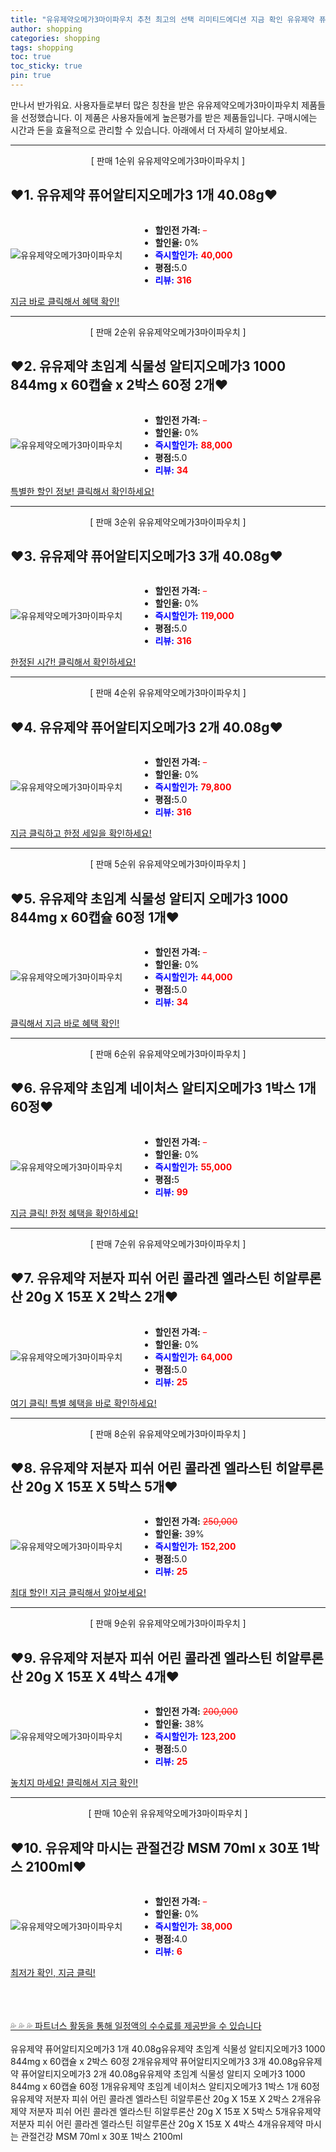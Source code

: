 ```yaml
---
title: "유유제약오메가3마이파우치 추천 최고의 선택 리미티드에디션 지금 확인 유유제약 퓨어알티지오메가3 1개 40.08g"
author: shopping
categories: shopping
tags: shopping
toc: true
toc_sticky: true
pin: true
---
```

만나서 반가워요. 사용자들로부터 많은 칭찬을 받은 유유제약오메가3마이파우치 제품들을 선정했습니다. 이 제품은 사용자들에게 높은평가를 받은 제품들입니다. 구매시에는 시간과 돈을 효율적으로 관리할 수 있습니다. 아래에서 더 자세히 알아보세요.

---
<p class="toplist" style="margin: 0 auto; display: block; width: fit-content;">[ 판매 1순위 유유제약오메가3마이파우치 ]</p>

<h2><strong>❤️1. 유유제약 퓨어알티지오메가3 1개 40.08g❤️</strong></h2>

<div style="display: flex; align-items: center;">
    <div style="flex: 0.4;">
        <img src="https://thumbnail6.coupangcdn.com/thumbnails/remote/230x230ex/image/vendor_inventory/7827/a69b5d204c31a457372bcd4ec81ca8a430ee83bbeacc6e5bd0c545b4effe.png" alt="유유제약오메가3마이파우치" style="max-width: 100%;">
    </div>
    <div style="flex: 0.6; margin-left: 10px;">
        <ul>
            <li><strong>할인전 가격:</strong> <del style="color: red;">-</del></li>
            <li><strong>할인율:</strong> 0%</li>
            <li><span style='color:blue'><strong>즉시할인가:</strong></span> <span style='color:red'><strong>40,000</strong></span></li>
            <li><strong>평점:</strong>5.0</li>
            <li><span style='color:blue'><strong>리뷰:</strong></span> <span style='color:red'><strong>316</strong></span></li>
        </ul>
    </div>
</div>
<div class="center">
    <a href="https://selin100587.github.io?lptag=AF9450613&subid=githubio&pageKey=2051599163&traceid=V0-153&itemId=3487826671&vendorItemId=90044753436" class="myButton">
        지금 바로 클릭해서 혜택 확인!
    </a>
</div>


---
<p class="toplist" style="margin: 0 auto; display: block; width: fit-content;">[ 판매 2순위 유유제약오메가3마이파우치 ]</p>

<h2><strong>❤️2. 유유제약 초임계 식물성 알티지오메가3 1000 844mg x 60캡슐 x 2박스 60정 2개❤️</strong></h2>

<div style="display: flex; align-items: center;">
    <div style="flex: 0.4;">
        <img src="https://thumbnail7.coupangcdn.com/thumbnails/remote/230x230ex/image/vendor_inventory/0102/7186b78322d0d5ef3c6c70548824b20d4d4e63790e221f17b1865348e15e.jpg" alt="유유제약오메가3마이파우치" style="max-width: 100%;">
    </div>
    <div style="flex: 0.6; margin-left: 10px;">
        <ul>
            <li><strong>할인전 가격:</strong> <del style="color: red;">-</del></li>
            <li><strong>할인율:</strong> 0%</li>
            <li><span style='color:blue'><strong>즉시할인가:</strong></span> <span style='color:red'><strong>88,000</strong></span></li>
            <li><strong>평점:</strong>5.0</li>
            <li><span style='color:blue'><strong>리뷰:</strong></span> <span style='color:red'><strong>34</strong></span></li>
        </ul>
    </div>
</div>
<div class="center">
    <a href="https://selin100587.github.io?lptag=AF9450613&subid=githubio&pageKey=7885047980&traceid=V0-153&itemId=12827810065&vendorItemId=81767578851" class="myButton">
        특별한 할인 정보! 클릭해서 확인하세요!
    </a>
</div>


---
<p class="toplist" style="margin: 0 auto; display: block; width: fit-content;">[ 판매 3순위 유유제약오메가3마이파우치 ]</p>

<h2><strong>❤️3. 유유제약 퓨어알티지오메가3 3개 40.08g❤️</strong></h2>

<div style="display: flex; align-items: center;">
    <div style="flex: 0.4;">
        <img src="https://thumbnail8.coupangcdn.com/thumbnails/remote/230x230ex/image/vendor_inventory/3c03/2ed6b8f17424e8ac9d05f2f70a15067c029d27fb735d4f7e03394b18d9fb.png" alt="유유제약오메가3마이파우치" style="max-width: 100%;">
    </div>
    <div style="flex: 0.6; margin-left: 10px;">
        <ul>
            <li><strong>할인전 가격:</strong> <del style="color: red;">-</del></li>
            <li><strong>할인율:</strong> 0%</li>
            <li><span style='color:blue'><strong>즉시할인가:</strong></span> <span style='color:red'><strong>119,000</strong></span></li>
            <li><strong>평점:</strong>5.0</li>
            <li><span style='color:blue'><strong>리뷰:</strong></span> <span style='color:red'><strong>316</strong></span></li>
        </ul>
    </div>
</div>
<div class="center">
    <a href="https://selin100587.github.io?lptag=AF9450613&subid=githubio&pageKey=2051599163&traceid=V0-153&itemId=22946456908&vendorItemId=89980767456" class="myButton">
        한정된 시간! 클릭해서 확인하세요!
    </a>
</div>


---
<p class="toplist" style="margin: 0 auto; display: block; width: fit-content;">[ 판매 4순위 유유제약오메가3마이파우치 ]</p>

<h2><strong>❤️4. 유유제약 퓨어알티지오메가3 2개 40.08g❤️</strong></h2>

<div style="display: flex; align-items: center;">
    <div style="flex: 0.4;">
        <img src="https://thumbnail8.coupangcdn.com/thumbnails/remote/230x230ex/image/vendor_inventory/3c03/2ed6b8f17424e8ac9d05f2f70a15067c029d27fb735d4f7e03394b18d9fb.png" alt="유유제약오메가3마이파우치" style="max-width: 100%;">
    </div>
    <div style="flex: 0.6; margin-left: 10px;">
        <ul>
            <li><strong>할인전 가격:</strong> <del style="color: red;">-</del></li>
            <li><strong>할인율:</strong> 0%</li>
            <li><span style='color:blue'><strong>즉시할인가:</strong></span> <span style='color:red'><strong>79,800</strong></span></li>
            <li><strong>평점:</strong>5.0</li>
            <li><span style='color:blue'><strong>리뷰:</strong></span> <span style='color:red'><strong>316</strong></span></li>
        </ul>
    </div>
</div>
<div class="center">
    <a href="https://selin100587.github.io?lptag=AF9450613&subid=githubio&pageKey=2051599163&traceid=V0-153&itemId=22946456910&vendorItemId=89980767466" class="myButton">
        지금 클릭하고 한정 세일을 확인하세요!
    </a>
</div>


---
<p class="toplist" style="margin: 0 auto; display: block; width: fit-content;">[ 판매 5순위 유유제약오메가3마이파우치 ]</p>

<h2><strong>❤️5. 유유제약 초임계 식물성 알티지 오메가3 1000 844mg x 60캡슐 60정 1개❤️</strong></h2>

<div style="display: flex; align-items: center;">
    <div style="flex: 0.4;">
        <img src="https://thumbnail9.coupangcdn.com/thumbnails/remote/230x230ex/image/vendor_inventory/5ed2/47b7f001667f199c3018a50ec35729397be126c53a5e3bbbbb914fe35105.jpg" alt="유유제약오메가3마이파우치" style="max-width: 100%;">
    </div>
    <div style="flex: 0.6; margin-left: 10px;">
        <ul>
            <li><strong>할인전 가격:</strong> <del style="color: red;">-</del></li>
            <li><strong>할인율:</strong> 0%</li>
            <li><span style='color:blue'><strong>즉시할인가:</strong></span> <span style='color:red'><strong>44,000</strong></span></li>
            <li><strong>평점:</strong>5.0</li>
            <li><span style='color:blue'><strong>리뷰:</strong></span> <span style='color:red'><strong>34</strong></span></li>
        </ul>
    </div>
</div>
<div class="center">
    <a href="https://selin100587.github.io?lptag=AF9450613&subid=githubio&pageKey=7885047980&traceid=V0-153&itemId=23092421747&vendorItemId=81767583380" class="myButton">
        클릭해서 지금 바로 혜택 확인!
    </a>
</div>


---
<p class="toplist" style="margin: 0 auto; display: block; width: fit-content;">[ 판매 6순위 유유제약오메가3마이파우치 ]</p>

<h2><strong>❤️6. 유유제약 초임계 네이처스 알티지오메가3 1박스 1개 60정❤️</strong></h2>

<div style="display: flex; align-items: center;">
    <div style="flex: 0.4;">
        <img src="https://thumbnail6.coupangcdn.com/thumbnails/remote/230x230ex/image/vendor_inventory/acbf/a1f798797a48b65eeb2c3fb4c303ca7337c92be48c4808bade8c1a341253.jpg" alt="유유제약오메가3마이파우치" style="max-width: 100%;">
    </div>
    <div style="flex: 0.6; margin-left: 10px;">
        <ul>
            <li><strong>할인전 가격:</strong> <del style="color: red;">-</del></li>
            <li><strong>할인율:</strong> 0%</li>
            <li><span style='color:blue'><strong>즉시할인가:</strong></span> <span style='color:red'><strong>55,000</strong></span></li>
            <li><strong>평점:</strong>5</li>
            <li><span style='color:blue'><strong>리뷰:</strong></span> <span style='color:red'><strong>99</strong></span></li>
        </ul>
    </div>
</div>
<div class="center">
    <a href="https://selin100587.github.io?lptag=AF9450613&subid=githubio&pageKey=7432319961&traceid=V0-153&itemId=19306237033&vendorItemId=86634625521" class="myButton">
        지금 클릭! 한정 혜택을 확인하세요!
    </a>
</div>


---
<p class="toplist" style="margin: 0 auto; display: block; width: fit-content;">[ 판매 7순위 유유제약오메가3마이파우치 ]</p>

<h2><strong>❤️7. 유유제약 저분자 피쉬 어린 콜라겐 엘라스틴 히알루론산 20g X 15포 X 2박스 2개❤️</strong></h2>

<div style="display: flex; align-items: center;">
    <div style="flex: 0.4;">
        <img src="https://thumbnail7.coupangcdn.com/thumbnails/remote/230x230ex/image/vendor_inventory/af8d/908ffc3775b874c47e6ac6a6490c73de158a7a02195608650e47cec71000.jpg" alt="유유제약오메가3마이파우치" style="max-width: 100%;">
    </div>
    <div style="flex: 0.6; margin-left: 10px;">
        <ul>
            <li><strong>할인전 가격:</strong> <del style="color: red;">-</del></li>
            <li><strong>할인율:</strong> 0%</li>
            <li><span style='color:blue'><strong>즉시할인가:</strong></span> <span style='color:red'><strong>64,000</strong></span></li>
            <li><strong>평점:</strong>5.0</li>
            <li><span style='color:blue'><strong>리뷰:</strong></span> <span style='color:red'><strong>25</strong></span></li>
        </ul>
    </div>
</div>
<div class="center">
    <a href="https://selin100587.github.io?lptag=AF9450613&subid=githubio&pageKey=7424794369&traceid=V0-153&itemId=12935578804&vendorItemId=83742022994" class="myButton">
        여기 클릭! 특별 혜택을 바로 확인하세요!
    </a>
</div>


---
<p class="toplist" style="margin: 0 auto; display: block; width: fit-content;">[ 판매 8순위 유유제약오메가3마이파우치 ]</p>

<h2><strong>❤️8. 유유제약 저분자 피쉬 어린 콜라겐 엘라스틴 히알루론산 20g X 15포 X 5박스 5개❤️</strong></h2>

<div style="display: flex; align-items: center;">
    <div style="flex: 0.4;">
        <img src="https://thumbnail8.coupangcdn.com/thumbnails/remote/230x230ex/image/vendor_inventory/625f/eaeafe04fb78e75369f058ce5583c6db532c11b4430af58be556dc73ce5d.jpg" alt="유유제약오메가3마이파우치" style="max-width: 100%;">
    </div>
    <div style="flex: 0.6; margin-left: 10px;">
        <ul>
            <li><strong>할인전 가격:</strong> <del style="color: red;">250,000</del></li>
            <li><strong>할인율:</strong> 39%</li>
            <li><span style='color:blue'><strong>즉시할인가:</strong></span> <span style='color:red'><strong>152,200</strong></span></li>
            <li><strong>평점:</strong>5.0</li>
            <li><span style='color:blue'><strong>리뷰:</strong></span> <span style='color:red'><strong>25</strong></span></li>
        </ul>
    </div>
</div>
<div class="center">
    <a href="https://selin100587.github.io?lptag=AF9450613&subid=githubio&pageKey=7424794369&traceid=V0-153&itemId=12935605178&vendorItemId=80200011437" class="myButton">
        최대 할인! 지금 클릭해서 알아보세요!
    </a>
</div>


---
<p class="toplist" style="margin: 0 auto; display: block; width: fit-content;">[ 판매 9순위 유유제약오메가3마이파우치 ]</p>

<h2><strong>❤️9. 유유제약 저분자 피쉬 어린 콜라겐 엘라스틴 히알루론산 20g X 15포 X 4박스 4개❤️</strong></h2>

<div style="display: flex; align-items: center;">
    <div style="flex: 0.4;">
        <img src="https://thumbnail6.coupangcdn.com/thumbnails/remote/230x230ex/image/vendor_inventory/9b12/31ee24a9c5af50d012a088bc346d0d52e6991c5df7348f6a907fc746d41d.jpg" alt="유유제약오메가3마이파우치" style="max-width: 100%;">
    </div>
    <div style="flex: 0.6; margin-left: 10px;">
        <ul>
            <li><strong>할인전 가격:</strong> <del style="color: red;">200,000</del></li>
            <li><strong>할인율:</strong> 38%</li>
            <li><span style='color:blue'><strong>즉시할인가:</strong></span> <span style='color:red'><strong>123,200</strong></span></li>
            <li><strong>평점:</strong>5.0</li>
            <li><span style='color:blue'><strong>리뷰:</strong></span> <span style='color:red'><strong>25</strong></span></li>
        </ul>
    </div>
</div>
<div class="center">
    <a href="https://selin100587.github.io?lptag=AF9450613&subid=githubio&pageKey=7424794369&traceid=V0-153&itemId=12935598108&vendorItemId=80200003716" class="myButton">
        놓치지 마세요! 클릭해서 지금 확인!
    </a>
</div>


---
<p class="toplist" style="margin: 0 auto; display: block; width: fit-content;">[ 판매 10순위 유유제약오메가3마이파우치 ]</p>

<h2><strong>❤️10. 유유제약 마시는 관절건강 MSM 70ml x 30포 1박스 2100ml❤️</strong></h2>

<div style="display: flex; align-items: center;">
    <div style="flex: 0.4;">
        <img src="https://thumbnail8.coupangcdn.com/thumbnails/remote/230x230ex/image/vendor_inventory/40e7/9397bdb7a1386f7f86cc7841a4662febbfe8483825b300dcf9b5e266e41b.jpg" alt="유유제약오메가3마이파우치" style="max-width: 100%;">
    </div>
    <div style="flex: 0.6; margin-left: 10px;">
        <ul>
            <li><strong>할인전 가격:</strong> <del style="color: red;">-</del></li>
            <li><strong>할인율:</strong> 0%</li>
            <li><span style='color:blue'><strong>즉시할인가:</strong></span> <span style='color:red'><strong>38,000</strong></span></li>
            <li><strong>평점:</strong>4.0</li>
            <li><span style='color:blue'><strong>리뷰:</strong></span> <span style='color:red'><strong>6</strong></span></li>
        </ul>
    </div>
</div>
<div class="center">
    <a href="https://selin100587.github.io?lptag=AF9450613&subid=githubio&pageKey=8123232214&traceid=V0-153&itemId=19790305138&vendorItemId=88459768631" class="myButton">
        최저가 확인, 지금 클릭!
    </a>
</div>

<br><br><br>[💦 💦 💦 파트너스 활동을 통해 일정액의 수수료를 제공받을 수 있습니다](https://link.coupang.com/a/bcpT2c)<br><br>유유제약 퓨어알티지오메가3 1개 40.08g유유제약 초임계 식물성 알티지오메가3 1000 844mg x 60캡슐 x 2박스 60정 2개유유제약 퓨어알티지오메가3 3개 40.08g유유제약 퓨어알티지오메가3 2개 40.08g유유제약 초임계 식물성 알티지 오메가3 1000 844mg x 60캡슐 60정 1개유유제약 초임계 네이처스 알티지오메가3 1박스 1개 60정유유제약 저분자 피쉬 어린 콜라겐 엘라스틴 히알루론산 20g X 15포 X 2박스 2개유유제약 저분자 피쉬 어린 콜라겐 엘라스틴 히알루론산 20g X 15포 X 5박스 5개유유제약 저분자 피쉬 어린 콜라겐 엘라스틴 히알루론산 20g X 15포 X 4박스 4개유유제약 마시는 관절건강 MSM 70ml x 30포 1박스 2100ml